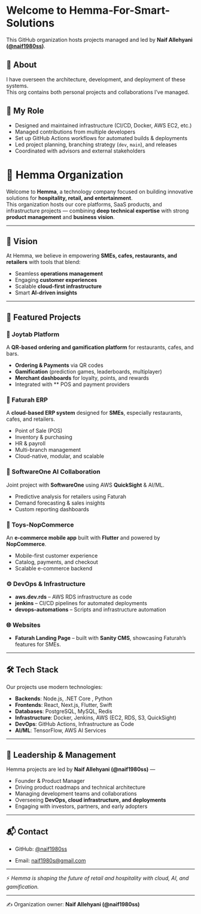 # Welcome to Hemma-For-Smart-Solutions

This GitHub organization hosts projects managed and led by **Naif Allehyani ([@naif1980ss](https://github.com/naif1980ss))**.

## 🚀 About
I have overseen the architecture, development, and deployment of these systems.  
This org contains both personal projects and collaborations I’ve managed.

## 🔑 My Role
- Designed and maintained infrastructure (CI/CD, Docker, AWS EC2, etc.)
- Managed contributions from multiple developers
- Set up GitHub Actions workflows for automated builds & deployments
- Led project planning, branching strategy (`dev`, `main`), and releases
- Coordinated with advisors and external stakeholders

# 🏢 Hemma Organization

Welcome to **Hemma**, a technology company focused on building innovative solutions for **hospitality, retail, and entertainment**.  
This organization hosts our core platforms, SaaS products, and infrastructure projects — combining **deep technical expertise** with strong **product management** and **business vision**.

---

## 🌟 Vision
At Hemma, we believe in empowering **SMEs, cafes, restaurants, and retailers** with tools that blend:
- Seamless **operations management**  
- Engaging **customer experiences**  
- Scalable **cloud-first infrastructure**  
- Smart **AI-driven insights**  

---

## 📂 Featured Projects

### 🚀 Joytab Platform
A **QR-based ordering and gamification platform** for restaurants, cafes, and bars.  
- **Ordering & Payments** via QR codes  
- **Gamification** (prediction games, leaderboards, multiplayer)  
- **Merchant dashboards** for loyalty, points, and rewards  
- Integrated with ** POS and payment providers  

### 💼 Faturah ERP
A **cloud-based ERP system** designed for **SMEs**, especially restaurants, cafes, and retailers.  
- Point of Sale (POS)  
- Inventory & purchasing  
- HR & payroll  
- Multi-branch management  
- Cloud-native, modular, and scalable  

### 🤖 SoftwareOne AI Collaboration
Joint project with **SoftwareOne** using AWS **QuickSight** & AI/ML.  
- Predictive analysis for retailers using Faturah  
- Demand forecasting & sales insights  
- Custom reporting dashboards  

### 🛒 Toys-NopCommerce
An **e-commerce mobile app** built with **Flutter** and powered by **NopCommerce**.  
- Mobile-first customer experience  
- Catalog, payments, and checkout  
- Scalable e-commerce backend  

### ⚙️ DevOps & Infrastructure
- **aws.dev.rds** – AWS RDS infrastructure as code  
- **jenkins** – CI/CD pipelines for automated deployments  
- **devops-automations** – Scripts and infrastructure automation  

### 🌐 Websites
- **Faturah Landing Page** – built with **Sanity CMS**, showcasing Faturah’s features for SMEs.  

---

## 🛠️ Tech Stack
Our projects use modern technologies:
- **Backends**: Node.js, .NET Core , Python 
- **Frontends**: React, Next.js, Flutter, Swift  
- **Databases**: PostgreSQL, MySQL, Redis  
- **Infrastructure**: Docker, Jenkins, AWS (EC2, RDS, S3, QuickSight)  
- **DevOps**: GitHub Actions, Infrastructure as Code  
- **AI/ML**: TensorFlow, AWS AI Services  

---

## 👤 Leadership & Management
Hemma projects are led by **Naif Allehyani (@naif1980ss)** —  
- Founder & Product Manager  
- Driving product roadmaps and technical architecture  
- Managing development teams and collaborations  
- Overseeing **DevOps, cloud infrastructure, and deployments**  
- Engaging with investors, partners, and early adopters  

---

## 📬 Contact
- GitHub: [@naif1980ss](https://github.com/naif1980ss)  
 
- Email: naif1980s@gmail.com  

---

⚡ *Hemma is shaping the future of retail and hospitality with cloud, AI, and gamification.*

---

✍️ Organization owner: **Naif Allehyani (@naif1980ss)**
